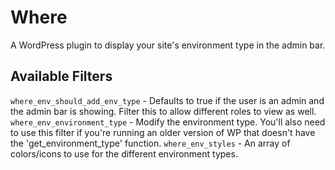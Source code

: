 # Where

A WordPress plugin to display your site's environment type in the admin bar.


## Available Filters

`where_env_should_add_env_type` - Defaults to true if the user is an admin and the admin bar is showing. Filter this to allow different roles to view as well.
`where_env_environment_type` - Modify the environment type. You'll also need to use this filter if you're running an older version of WP that doesn't have the 'get_environment_type' function.
`where_env_styles` - An array of colors/icons to use for the different environment types.
